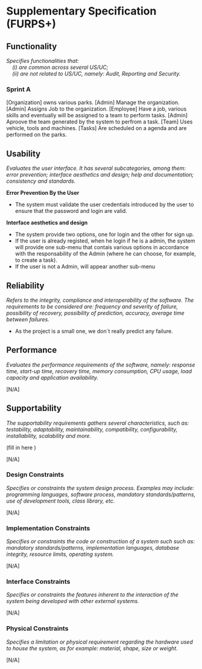 # Supplementary Specification (FURPS+)

## Functionality

_Specifies functionalities that:  
&nbsp; &nbsp; (i) are common across several US/UC;  
&nbsp; &nbsp; (ii) are not related to US/UC, namely: Audit, Reporting and Security._

### Sprint A

[Organization] owns various parks.
[Admin] Manage the organization.
[Admin] Assigns Job to the organization.
[Employee] Have a job, various skills and eventually will be assigned to a team to perform tasks.
[Admin] Aproove the team generated by the system to perfrom a task.
[Team] Uses vehicle, tools and machines.
[Tasks] Are scheduled on a agenda and are performed on the parks.





## Usability

_Evaluates the user interface. It has several subcategories,
among them: error prevention; interface aesthetics and design; help and
documentation; consistency and standards._

**Error Prevention By the User**

* The system must validate the user credentials introduced by the user to ensure that the password and login are valid.

**Interface aesthetics and design**

* The system provide two options, one for login and the other for sign up. 
* If the user is already registed, when he login if he is a admin, the system will provide one sub-menu that contais various options in accordance with the responsability of the Admin (where he can choose, for example, to create a task). 
* If the user is not a Admin, will appear another sub-menu

## Reliability

_Refers to the integrity, compliance and interoperability of the software. The requirements to be considered are: frequency and severity of failure, possibility of recovery, possibility of prediction, accuracy, average time between failures._

* As the project is a small one, we don´t really predict any failure.

## Performance

_Evaluates the performance requirements of the software, namely: response time, start-up time, recovery time, memory consumption, CPU usage, load capacity and application availability._

[N/A]

## Supportability

_The supportability requirements gathers several characteristics, such as:
testability, adaptability, maintainability, compatibility,
configurability, installability, scalability and more._

(fill in here )

[N/A]

### Design Constraints

_Specifies or constraints the system design process. Examples may include: programming languages, software process, mandatory standards/patterns, use of development tools, class library, etc._

[N/A]

### Implementation Constraints

_Specifies or constraints the code or construction of a system such
such as: mandatory standards/patterns, implementation languages,
database integrity, resource limits, operating system._

[N/A]

### Interface Constraints

_Specifies or constraints the features inherent to the interaction of the
system being developed with other external systems._

[N/A]

### Physical Constraints

_Specifies a limitation or physical requirement regarding the hardware used to house the system, as for example: material, shape, size or weight._

[N/A]